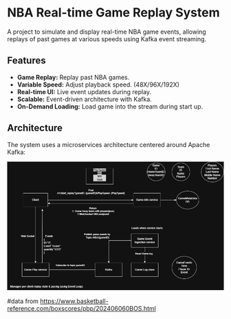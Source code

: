 # NBA Real-time Game Replay System

A project to simulate and display real-time NBA game events, allowing replays of past games at various speeds using Kafka event streaming.

## Features

* **Game Replay:** Replay past NBA games.
* **Variable Speed:** Adjust playback speed. (48X/96X/192X)
* **Real-time UI:** Live event updates during replay.
* **Scalable:** Event-driven architecture with Kafka.
* **On-Demand Loading:** Load game into the stream during start up.

## Architecture

The system uses a microservices architecture centered around Apache Kafka:

![Real-time NBA Architecture](./docs/real-time-NBA-architecture.drawio.png)


#data from https://www.basketball-reference.com/boxscores/pbp/202406060BOS.html